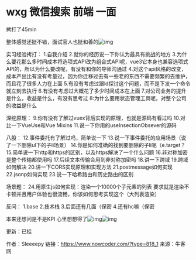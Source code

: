 # wxg 微信搜索 前端 一面

拷打了45min

整体感觉还挺不错，面试官人也挺和善的![img](D:/%E6%96%87%E4%BB%B6/typora%E5%9B%BE%E7%89%87/D9FDAE9918A39C99254A9D8D179628E5.png)

实习经验拷打：
1.自我介绍
2.就你的经历说一下你认为最具有挑战的地方
3.为什么要花那么多时间成本将选项式API改为组合式API呢，vue3它本身也兼容选项式API的，所以为什么要改呢，有没有和你的导师沟通过
4.对这个api风格的改变，成本产出比有没有考量过，因为你迁移过去有一些老的东西不需要频繁的去维护，而且花了很多人力在上面
5.有没有考虑过跟ld探讨这个问题，而不是下发一个命令就立刻去执行
6.有没有考虑过大概花了多少时间成本在上面
7.对公司业务的提升是什么，收益是什么，有没有思考过
8:为什么要用状态管理工具呢，对整个公司的收益是什么

深挖原理：
9.你有没有了解过vuex背后实现的原理，也就是源码有看过吗
10.对比一下VueUse和Vue Mixins
11.说一下你用的useInsectionObsever的源码

八股：
12.事件委托有了解过吗，简单说一下
13.说一下事件委托的应用场景（说了一下删除ul下的子li场景）
14.你是如何准确的找到要删除的子li呢（e.target？
15.简单说一下http和https的区别，以及https解决了一个什么问题
16.非对称加密是整个传输都使用吗
17.后续文本传输会用到非对称加密吗
18.讲一下跨域
19.跨域如何解决
20.讲一下CORS实现原理和实现方法
21.postmessage如何实现
22.jsonp如何实现
23.说一下哈希路由和历史路由的区别

场景题：
24.用原生js如何实现：渲染一个10000个子元素的列表 要求就是渲染不卡顿并且用户体验也很流畅，你该如何思考实现这个（大列表渲染）

反问：
1.base
2.技术栈
3.后面还有几面（保密
4.还有hc嘛（保密

本来还想问是不是KPI 心里想想得了![img](D:/%E6%96%87%E4%BB%B6/typora%E5%9B%BE%E7%89%87/8B36D115CE5468E380708713273FEF43.png)![img](https://uploadfiles.nowcoder.com/images/20220815/318889480_1660553763930/8B36D115CE5468E380708713273FEF43)

更新：已挂



作者：Sleeeepy
链接：https://www.nowcoder.com/?type=818_1
来源：牛客网